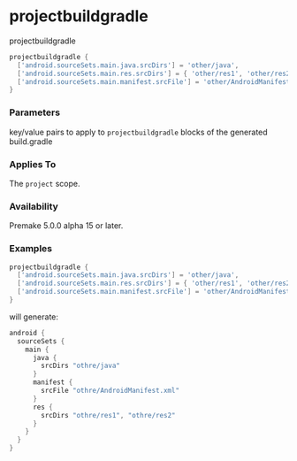 
# projectbuildgradle #

projectbuildgradle

```Lua
projectbuildgradle {
  ['android.sourceSets.main.java.srcDirs'] = 'other/java',
  ['android.sourceSets.main.res.srcDirs'] = { 'other/res1', 'other/res2' },
  ['android.sourceSets.main.manifest.srcFile'] = 'other/AndroidManifest.xml',
}
```

### Parameters ###

key/value pairs to apply to `projectbuildgradle` blocks of the generated build.gradle

### Applies To ###

The `project` scope.

### Availability ###

Premake 5.0.0 alpha 15 or later.

### Examples ###

```Lua
projectbuildgradle {
  ['android.sourceSets.main.java.srcDirs'] = 'other/java',
  ['android.sourceSets.main.res.srcDirs'] = { 'other/res1', 'other/res2' },
  ['android.sourceSets.main.manifest.srcFile'] = 'other/AndroidManifest.xml',
}
```

will generate:

```groovy
android {
  sourceSets {
    main {
      java {
        srcDirs "othre/java"
      }
      manifest {
        srcFile "othre/AndroidManifest.xml"
      }
      res {
        srcDirs "othre/res1", "othre/res2"
      }
    }
  }
}
```
